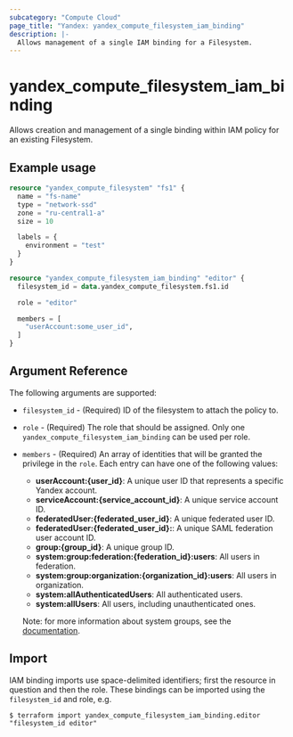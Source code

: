 ```yaml
---
subcategory: "Compute Cloud"
page_title: "Yandex: yandex_compute_filesystem_iam_binding"
description: |-
  Allows management of a single IAM binding for a Filesystem.
---
```



# yandex_compute_filesystem_iam_binding




Allows creation and management of a single binding within IAM policy for an existing Filesystem.

## Example usage

```terraform
resource "yandex_compute_filesystem" "fs1" {
  name = "fs-name"
  type = "network-ssd"
  zone = "ru-central1-a"
  size = 10

  labels = {
    environment = "test"
  }
}

resource "yandex_compute_filesystem_iam_binding" "editor" {
  filesystem_id = data.yandex_compute_filesystem.fs1.id

  role = "editor"

  members = [
    "userAccount:some_user_id",
  ]
}
```

## Argument Reference

The following arguments are supported:

* `filesystem_id` - (Required) ID of the filesystem to attach the policy to.

* `role` - (Required) The role that should be assigned. Only one `yandex_compute_filesystem_iam_binding` can be used per role.

* `members` - (Required) An array of identities that will be granted the privilege in the `role`. Each entry can have one of the following values:
  * **userAccount:{user_id}**: A unique user ID that represents a specific Yandex account.
  * **serviceAccount:{service_account_id}**: A unique service account ID.
  * **federatedUser:{federated_user_id}**: A unique federated user ID.
  * **federatedUser:{federated_user_id}:**: A unique SAML federation user account ID.
  * **group:{group_id}**: A unique group ID.
  * **system:group:federation:{federation_id}:users**: All users in federation.
  * **system:group:organization:{organization_id}:users**: All users in organization.
  * **system:allAuthenticatedUsers**: All authenticated users.
  * **system:allUsers**: All users, including unauthenticated ones.

  Note: for more information about system groups, see the [documentation](https://cloud.yandex.com/docs/iam/concepts/access-control/system-group).

## Import

IAM binding imports use space-delimited identifiers; first the resource in question and then the role. These bindings can be imported using the `filesystem_id` and role, e.g.

```
$ terraform import yandex_compute_filesystem_iam_binding.editor "filesystem_id editor"
```
